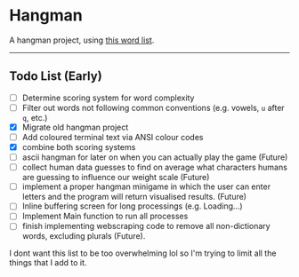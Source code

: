 # Hangman

A hangman project, using [this word list](https://github.com/dwyl/english-words).

---
## Todo List (Early)
 - [ ] Determine scoring system for word complexity
 - [ ] Filter out words not following common conventions (e.g. vowels, `u` after `q`, etc.)
 - [x] Migrate old hangman project
 - [ ] Add coloured terminal text via ANSI colour codes
 - [x] combine both scoring systems
 - [ ] ascii hangman for later on when you can actually play the game (Future)
 - [ ] collect human data guesses to find on average what characters humans are guessing to influence our weight scale (Future)
 - [ ] implement a proper hangman minigame in which the user can enter letters and the program will return visualised results. (Future)
 - [ ] Inline buffering screen for long processings (e.g. Loading...)
 - [ ] Implement Main function to run all processes
 - [ ] finish implementing webscraping code to remove all non-dictionary words, excluding plurals (Future).

 I dont want this list to be too overwhelming lol so I'm trying to limit all the things that I add to it.
